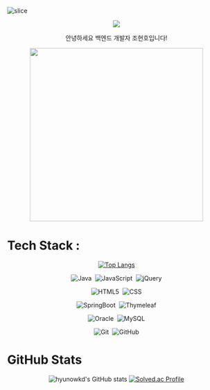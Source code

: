 ![slice](https://capsule-render.vercel.app/api?type=slice&color=auto&height=200&text=Hello%20Everyone&fontAlign=30&rotate=-13&fontAlignY=20&desc=I'm%20Hyunho🖐️&descAlign=20&descAlignY=44&reversal=true)

<div align="center">
  
[![](https://visitcount.itsvg.in/api?id=hyunowkd&label=Profile%20Views&color=1&icon=3&pretty=true)](https://visitcount.itsvg.in)

안녕하세요 백엔드 개발자 조현호입니다!


</div>

<p align="center">
  <img src="https://github.com/hyunowkd/hyunowkd/assets/65902105/d1524ac3-4b18-4dfc-9a54-7ea142532d7f width="400" height="400"/>
</p>

# Tech Stack :
<div align="center">
  
[![Top Langs](https://github-readme-stats.vercel.app/api/top-langs/?username=hyunowkd&layout=compact&theme=ocean_dark&langs_count=10)](https://github.com/anuraghazra/github-readme-stats)

![Java](https://img.shields.io/badge/java-%23ED8B00.svg?style=for-the-badge&logo=java&logoColor=white)&nbsp;
![JavaScript](https://img.shields.io/badge/javascript-%23323330.svg?style=for-the-badge&logo=javascript&logoColor=%23F7DF1E)&nbsp;
![jQuery](https://img.shields.io/badge/jquery-%230769AD.svg?style=for-the-badge&logo=jquery&logoColor=white)   

![HTML5](https://img.shields.io/badge/html5-%23E34F26.svg?style=for-the-badge&logo=html5&logoColor=white)&nbsp;
![CSS](https://img.shields.io/badge/css-%231572B6.svg?style=for-the-badge&logo=css3&logoColor=white)   

![SpringBoot](https://img.shields.io/badge/SpringBoot-%236DB33F.svg?style=for-the-badge&logo=SpringBoot&logoColor=white)&nbsp;
![Thymeleaf](https://img.shields.io/badge/Thymeleaf-%23005C0F.svg?style=for-the-badge&logo=Thymeleaf&logoColor=white)   

![Oracle](https://img.shields.io/badge/Oracle-F80000?style=for-the-badge&logo=oracle&logoColor=white)&nbsp;
![MySQL](https://img.shields.io/badge/mysql-%2300f.svg?style=for-the-badge&logo=mysql&logoColor=white)      

![Git](https://img.shields.io/badge/git-%23F05033.svg?style=for-the-badge&logo=git&logoColor=white)&nbsp;
![GitHub](https://img.shields.io/badge/github-%23121011.svg?style=for-the-badge&logo=github&logoColor=white)

</div>

# GitHub Stats
<div align="center">
  
![hyunowkd's GitHub stats](https://github-readme-stats.vercel.app/api?username=hyunowkd&theme=ocean_dark&show_icons=true)
[![Solved.ac Profile](http://mazassumnida.wtf/api/v2/generate_badge?boj=hyunowkd)](https://solved.ac/백준아이디/)

</div>

